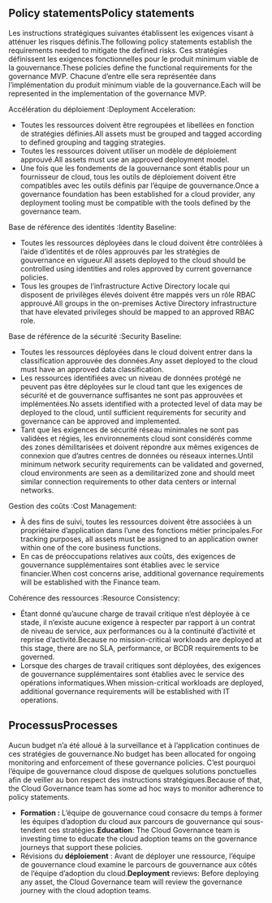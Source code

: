 <!-- TEMPLATE FILE - DO NOT ADD METADATA -->

## <a name="policy-statements"></a><span data-ttu-id="062d0-101">Policy statements</span><span class="sxs-lookup"><span data-stu-id="062d0-101">Policy statements</span></span>

<span data-ttu-id="062d0-102">Les instructions stratégiques suivantes établissent les exigences visant à atténuer les risques définis.</span><span class="sxs-lookup"><span data-stu-id="062d0-102">The following policy statements establish the requirements needed to mitigate the defined risks.</span></span> <span data-ttu-id="062d0-103">Ces stratégies définissent les exigences fonctionnelles pour le produit minimum viable de la gouvernance.</span><span class="sxs-lookup"><span data-stu-id="062d0-103">These policies define the functional requirements for the governance MVP.</span></span> <span data-ttu-id="062d0-104">Chacune d’entre elle sera représentée dans l’implémentation du produit minimum viable de la gouvernance.</span><span class="sxs-lookup"><span data-stu-id="062d0-104">Each will be represented in the implementation of the governance MVP.</span></span>

<span data-ttu-id="062d0-105">Accélération du déploiement :</span><span class="sxs-lookup"><span data-stu-id="062d0-105">Deployment Acceleration:</span></span>

- <span data-ttu-id="062d0-106">Toutes les ressources doivent être regroupées et libellées en fonction de stratégies définies.</span><span class="sxs-lookup"><span data-stu-id="062d0-106">All assets must be grouped and tagged according to defined grouping and tagging strategies.</span></span>
- <span data-ttu-id="062d0-107">Toutes les ressources doivent utiliser un modèle de déploiement approuvé.</span><span class="sxs-lookup"><span data-stu-id="062d0-107">All assets must use an approved deployment model.</span></span>
- <span data-ttu-id="062d0-108">Une fois que les fondements de la gouvernance sont établis pour un fournisseur de cloud, tous les outils de déploiement doivent être compatibles avec les outils définis par l’équipe de gouvernance.</span><span class="sxs-lookup"><span data-stu-id="062d0-108">Once a governance foundation has been established for a cloud provider, any deployment tooling must be compatible with the tools defined by the governance team.</span></span>

<span data-ttu-id="062d0-109">Base de référence des identités :</span><span class="sxs-lookup"><span data-stu-id="062d0-109">Identity Baseline:</span></span>

- <span data-ttu-id="062d0-110">Toutes les ressources déployées dans le cloud doivent être contrôlées à l’aide d’identités et de rôles approuvés par les stratégies de gouvernance en vigueur.</span><span class="sxs-lookup"><span data-stu-id="062d0-110">All assets deployed to the cloud should be controlled using identities and roles approved by current governance policies.</span></span>
- <span data-ttu-id="062d0-111">Tous les groupes de l’infrastructure Active Directory locale qui disposent de privilèges élevés doivent être mappés vers un rôle RBAC approuvé.</span><span class="sxs-lookup"><span data-stu-id="062d0-111">All groups in the on-premises Active Directory infrastructure that have elevated privileges should be mapped to an approved RBAC role.</span></span>

<span data-ttu-id="062d0-112">Base de référence de la sécurité :</span><span class="sxs-lookup"><span data-stu-id="062d0-112">Security Baseline:</span></span>

- <span data-ttu-id="062d0-113">Toutes les ressources déployées dans le cloud doivent entrer dans la classification approuvée des données.</span><span class="sxs-lookup"><span data-stu-id="062d0-113">Any asset deployed to the cloud must have an approved data classification.</span></span>
- <span data-ttu-id="062d0-114">Les ressources identifiées avec un niveau de données protégé ne peuvent pas être déployées sur le cloud tant que les exigences de sécurité et de gouvernance suffisantes ne sont pas approuvées et implémentées.</span><span class="sxs-lookup"><span data-stu-id="062d0-114">No assets identified with a protected level of data may be deployed to the cloud, until sufficient requirements for security and governance can be approved and implemented.</span></span>
- <span data-ttu-id="062d0-115">Tant que les exigences de sécurité réseau minimales ne sont pas validées et régies, les environnements cloud sont considérés comme des zones démilitarisées et doivent répondre aux mêmes exigences de connexion que d’autres centres de données ou réseaux internes.</span><span class="sxs-lookup"><span data-stu-id="062d0-115">Until minimum network security requirements can be validated and governed, cloud environments are seen as a demilitarized zone and should meet similar connection requirements to other data centers or internal networks.</span></span>

<span data-ttu-id="062d0-116">Gestion des coûts :</span><span class="sxs-lookup"><span data-stu-id="062d0-116">Cost Management:</span></span>

- <span data-ttu-id="062d0-117">À des fins de suivi, toutes les ressources doivent être associées à un propriétaire d’application dans l’une des fonctions métier principales.</span><span class="sxs-lookup"><span data-stu-id="062d0-117">For tracking purposes, all assets must be assigned to an application owner within one of the core business functions.</span></span>
- <span data-ttu-id="062d0-118">En cas de préoccupations relatives aux coûts, des exigences de gouvernance supplémentaires sont établies avec le service financier.</span><span class="sxs-lookup"><span data-stu-id="062d0-118">When cost concerns arise, additional governance requirements will be established with the Finance team.</span></span>

<span data-ttu-id="062d0-119">Cohérence des ressources :</span><span class="sxs-lookup"><span data-stu-id="062d0-119">Resource Consistency:</span></span>

- <span data-ttu-id="062d0-120">Étant donné qu’aucune charge de travail critique n’est déployée à ce stade, il n’existe aucune exigence à respecter par rapport à un contrat de niveau de service, aux performances ou à la continuité d’activité et reprise d’activité.</span><span class="sxs-lookup"><span data-stu-id="062d0-120">Because no mission-critical workloads are deployed at this stage, there are no SLA, performance, or BCDR requirements to be governed.</span></span>
- <span data-ttu-id="062d0-121">Lorsque des charges de travail critiques sont déployées, des exigences de gouvernance supplémentaires sont établies avec le service des opérations informatiques.</span><span class="sxs-lookup"><span data-stu-id="062d0-121">When mission-critical workloads are deployed, additional governance requirements will be established with IT operations.</span></span>

## <a name="processes"></a><span data-ttu-id="062d0-122">Processus</span><span class="sxs-lookup"><span data-stu-id="062d0-122">Processes</span></span>

<span data-ttu-id="062d0-123">Aucun budget n’a été alloué à la surveillance et à l’application continues de ces stratégies de gouvernance.</span><span class="sxs-lookup"><span data-stu-id="062d0-123">No budget has been allocated for ongoing monitoring and enforcement of these governance policies.</span></span> <span data-ttu-id="062d0-124">C’est pourquoi l’équipe de gouvernance cloud dispose de quelques solutions ponctuelles afin de veiller au bon respect des instructions stratégiques.</span><span class="sxs-lookup"><span data-stu-id="062d0-124">Because of that, the Cloud Governance team has some ad hoc ways to monitor adherence to policy statements.</span></span>

- <span data-ttu-id="062d0-125">**Formation :** L’équipe de gouvernance coud consacre du temps à former les équipes d’adoption du cloud aux parcours de gouvernance qui sous-tendent ces stratégies.</span><span class="sxs-lookup"><span data-stu-id="062d0-125">**Education**: The Cloud Governance team is investing time to educate the cloud adoption teams on the governance journeys that support these policies.</span></span>
- <span data-ttu-id="062d0-126">Révisions du **déploiement** : Avant de déployer une ressource, l’équipe de gouvernance cloud examine le parcours de gouvernance aux côtés de l’équipe d’adoption du cloud.</span><span class="sxs-lookup"><span data-stu-id="062d0-126">**Deployment** reviews: Before deploying any asset, the Cloud Governance team will review the governance journey with the cloud adoption teams.</span></span>

